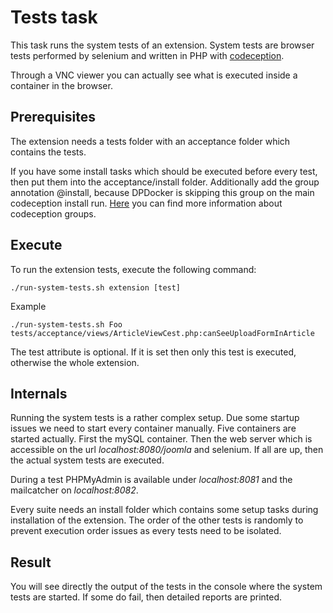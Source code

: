 # Tests task
This task runs the system tests of an extension. System tests are browser tests performed by selenium and written in PHP with [codeception](https://codeception.com).

Through a VNC viewer you can actually see what is executed inside a container in the browser.

## Prerequisites
The extension needs a tests folder with an acceptance folder which contains the tests.

If you  have some install tasks which should be executed before every test, then put them into the acceptance/install folder. Additionally add the group annotation @install, because DPDocker is skipping this group on the main codeception install run. [Here](https://codeception.com/docs/07-AdvancedUsage#Groups) you can find more information about codeception groups.

## Execute
To run the extension tests, execute the following command:

`./run-system-tests.sh extension [test]`

Example

`./run-system-tests.sh Foo tests/acceptance/views/ArticleViewCest.php:canSeeUploadFormInArticle`

The test attribute is optional. If it is set then only this test is executed, otherwise the whole extension.

## Internals
Running the system tests is a rather complex setup. Due some startup issues we need to start every container manually. Five containers are started actually. First the mySQL container. Then the web server which is accessible on the url _localhost:8080/joomla_ and selenium. If all are up, then the actual system tests are executed.

During a test PHPMyAdmin is available under _localhost:8081_ and the mailcatcher on _localhost:8082_.

Every suite needs an install folder which contains some setup tasks during installation of the extension. The order of the other tests is randomly to prevent execution order issues as every tests need to be isolated.

## Result
You will see directly the output of the tests in the console where the system tests are started. If some do fail, then detailed reports are printed.
